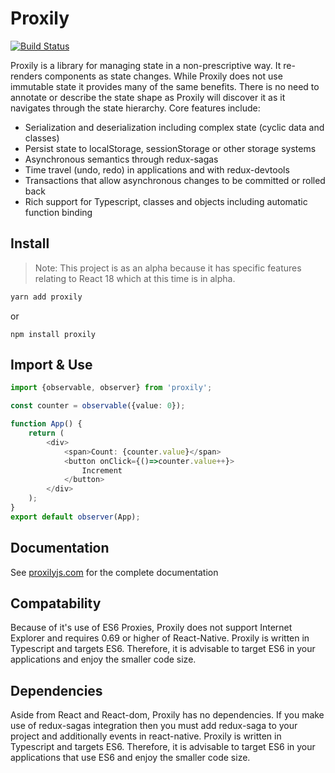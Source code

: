 # Proxily 
[![Build Status](https://app.travis-ci.com/selsamman/proxily.svg?branch=master)](https://app.travis-ci.com/selsamman/proxily)

Proxily is a library for managing state in a non-prescriptive way. It re-renders components as state changes. While Proxily does not use immutable state it provides many of the same benefits. There is no need to annotate or describe the state shape as Proxily will discover it as it navigates through the state hierarchy. Core features include:

* Serialization and deserialization including complex state (cyclic data and classes)
* Persist state to localStorage, sessionStorage or other storage systems
* Asynchronous semantics through redux-sagas
* Time travel (undo, redo) in applications and with redux-devtools
* Transactions that allow asynchronous changes to be committed or rolled back
* Rich support for Typescript, classes and objects including automatic function binding

## Install

> Note:  This project is as an alpha because it has specific features relating to React 18 which at this time is in alpha.
> 
```javascript
yarn add proxily
```
or
```
npm install proxily
```


## Import & Use

```typescript
import {observable, observer} from 'proxily';

const counter = observable({value: 0});

function App() {
    return (
        <div>
            <span>Count: {counter.value}</span>
            <button onClick={()=>counter.value++}>
                Increment
            </button>
        </div>
    );
}
export default observer(App); 
```

## Documentation

See [proxilyjs.com](https://proxilyjs.com) for the complete documentation

## Compatability
Because of it's use of ES6 Proxies, Proxily does not support Internet Explorer and requires 0.69 or higher of React-Native.  Proxily is written in Typescript and targets ES6. Therefore, it is advisable to target ES6 in your applications and enjoy the smaller code size.

## Dependencies
Aside from React and React-dom, Proxily has no dependencies.  If you make use of redux-sagas integration then you must add redux-saga to your project and additionally events in react-native.
 Proxily is written in Typescript and targets ES6. Therefore, it is advisable to target ES6 in your applications that use ES6 and enjoy the smaller code size.

